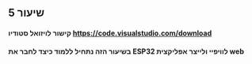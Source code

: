 ## שיעור 5
#### קישור לויזואל סטודיו   https://code.visualstudio.com/download
#### בשיעור הזה נתחיל ללמוד כיצד לחבר את ESP32 לוויפיי ולייצר אפליקצית web

